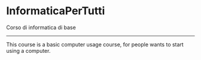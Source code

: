 # InformaticaPerTutti
Corso di informatica di base

---

This course is a basic computer usage course, for people wants to start using a computer.
